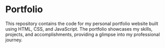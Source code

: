# Portfolio
This repository contains the code for my personal portfolio website built using HTML, CSS, and JavaScript. The portfolio showcases my skills, projects, and accomplishments, providing a glimpse into my professional journey.
